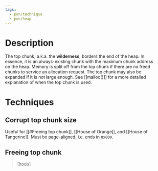 ```yaml
---
tags:
  - pwn/technique
  - pwn/heap
---
```

# Description
The top chunk, a.k.a. the **wilderness**, borders the end of the heap. In essence, it is an always-existing chunk with the maximum chunk address on the heap. Memory is split off from the top chunk if there are no freed chunks to service an allocation request. The top chunk may also be expanded if it is not large enough. See [[malloc()]] for a more detailed explanation of when the top chunk is used.
# Techniques
## Corrupt top chunk size
Useful for [[#Freeing top chunk]], [[House of Orange]], and [[House of Tangerine]]. Must be [page-aligned](https://elixir.bootlin.com/glibc/glibc-2.39/source/malloc/malloc.c#L2599), i.e. ends in `0x000`.
## Freeing top chunk
> [!todo]

